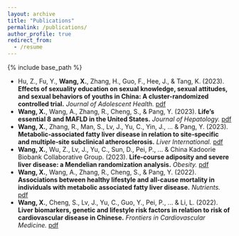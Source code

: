```yaml
---
layout: archive
title: "Publications"
permalink: /publications/
author_profile: true
redirect_from:
  - /resume
---
```


{% include base_path %}

* Hu, Z., Fu, Y., **Wang, X.**, Zhang, H., Guo, F., Hee, J., & Tang, K. (2023). **Effects of sexuality education on sexual knowledge, sexual attitudes, and sexual behaviors of youths in China: A cluster-randomized controlled trial.** *Journal of Adolescent Health.* [pdf](https://www.jahonline.org/article/S1054-139X(22)00776-5/pdf)
* **Wang, X.**, Wang, A., Zhang, R., Cheng, S., & Pang, Y. (2023). **Life’s essential 8 and MAFLD in the United States.** *Journal of Hepatology.* [pdf](https://www.journal-of-hepatology.eu/article/S0168-8278(22)03152-X/fulltext)
* **Wang, X.**, Zhang, R., Man, S., Lv, J., Yu, C., Yin, J., ... & Pang, Y. (2023). **Metabolic‐associated fatty liver disease in relation to site‐specific and multiple‐site subclinical atherosclerosis.** *Liver International.* [pdf](https://onlinelibrary.wiley.com/doi/abs/10.1111/liv.15591) 
* **Wang, X.**, Wu, Z., Lv, J., Yu, C., Sun, D., Pei, P., ... & China Kadoorie Biobank Collaborative Group. (2023). **Life‐course adiposity and severe liver disease: a Mendelian randomization analysis.** *Obesity.* [pdf](https://onlinelibrary.wiley.com/doi/abs/10.1002/oby.23913)
* **Wang, X.**, Wang, A., Zhang, R., Cheng, S., & Pang, Y. (2022). **Associations between healthy lifestyle and all-cause mortality in individuals with metabolic associated fatty liver disease.** *Nutrients.* [pdf](https://www.mdpi.com/2072-6643/14/20/4222)
* **Wang, X.**, Cheng, S., Lv, J., Yu, C., Guo, Y., Pei, P., ... & Li, L. (2022). **Liver biomarkers, genetic and lifestyle risk factors in relation to risk of cardiovascular disease in Chinese.** *Frontiers in Cardiovascular Medicine.* [pdf](https://www.frontiersin.org/journals/cardiovascular-medicine/articles/10.3389/fcvm.2022.938902/full)
